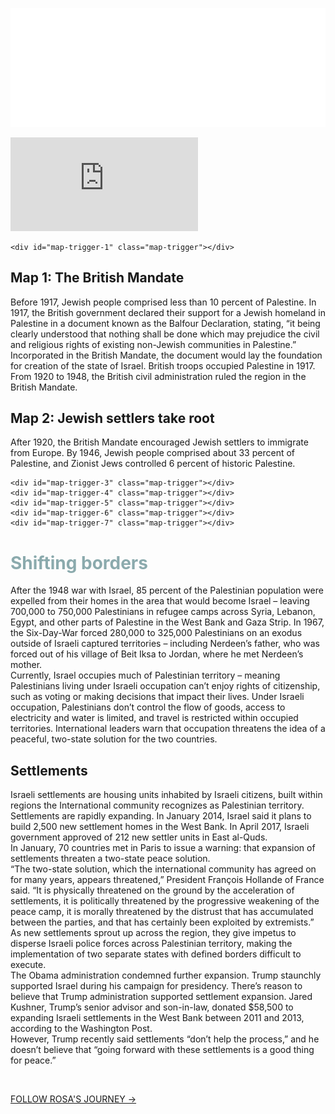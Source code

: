 <!DOCTYPE html>
<html>
<head>
  <meta charset="UTF-8">
  <meta name="viewport" content="width=device-width, initial-scale=1">
  <title>Nerdeen</title>
  <link href="https://fonts.googleapis.com/css?family=Droid+Sans|Oswald|Quattrocento+Sans|Raleway" rel="stylesheet">
  <link rel="stylesheet" type="text/css" href="styles/style.css">
  <script src="scripts/jquery.min.js"></script>
  <script src="scripts/jquery.scrollie.min_1.js"></script>
  <script src="https://cdnjs.cloudflare.com/ajax/libs/jquery/3.1.1/jquery.min.js"></script>
  <script type="text/javascript" src="https://f.vimeocdn.com/js/froogaloop2.min.js"></script>

</head>

<body>

<a href="home.html"><img id="logo2" src="images/logos/FindingSanctuaryLogo.png"></a>

<div class="boxes" id="first">
 <div class="video">
 <iframe id="player1" src="https://player.vimeo.com/video/212149595?api=1&player_id=player1" frameborder="0" webkitallowfullscreen="" mozallowfullscreen="" allowfullscreen=""></iframe>
 </div>
</div>


<div class="boxes" id="second">
<script src="https://studio20-2017.github.io/sanctuary/scripts/jquery.min.js"></script>
<script src="https://studio20-2017.github.io/sanctuary/scripts/jquery.scrollie.min_1.js"></script>
<script src="https://studio20-2017.github.io/sanctuary/scripts/nerdeen.js"></script>
<link rel="stylesheet" type="text/css" href="https://studio20-2017.github.io/sanctuary/styles/charstyle.css">
  <div id="map">
  </div>

  <div id="txt">

    <div id="map-trigger-1" class="map-trigger"></div>
<h2>Map 1: The British Mandate</h2>
<p>Before 1917, Jewish people comprised less than 10 percent of Palestine. In 1917, the British government declared their support for a Jewish homeland in Palestine in a document known as the Balfour Declaration, stating, “it being clearly understood that nothing shall be done which may prejudice the civil and religious rights of existing non-Jewish communities in Palestine.” Incorporated in the British Mandate, the document would lay the foundation for creation of the state of Israel.
British troops occupied Palestine in 1917. From 1920 to 1948, the British civil administration ruled the region in the British Mandate.</p>
    <div id="map-trigger-2" class="map-trigger"></div>
<h2>Map 2: Jewish settlers take root</h2>
<p>After 1920, the British Mandate encouraged Jewish settlers to immigrate from Europe. By 1946, Jewish people comprised about 33 percent of Palestine, and Zionist Jews controlled 6 percent of historic Palestine. </p>

    <div id="map-trigger-3" class="map-trigger"></div>
    <div id="map-trigger-4" class="map-trigger"></div>
    <div id="map-trigger-5" class="map-trigger"></div>
    <div id="map-trigger-6" class="map-trigger"></div>
    <div id="map-trigger-7" class="map-trigger"></div>

<h1 style="color:#8baaad;">Shifting borders</h1>
<p>After the 1948 war with Israel, 85 percent of the Palestinian population were expelled from their homes in the area that would become Israel – leaving 700,000 to 750,000 Palestinians in  refugee camps across Syria, Lebanon, Egypt, and other parts of Palestine in the West Bank and Gaza Strip. In 1967, the Six-Day-War forced 280,000 to 325,000 Palestinians on an exodus outside of Israeli captured territories – including Nerdeen’s father, who was forced out of his village of Beit Iksa to Jordan, where he met Nerdeen’s mother.
<br>
Currently, Israel occupies much of Palestinian territory – meaning Palestinians living under Israeli occupation can’t enjoy rights of citizenship, such as voting or making decisions that impact their lives. Under Israeli occupation, Palestinians don’t control the flow of goods, access to electricity and water is limited, and travel is restricted within occupied territories. International leaders warn that occupation threatens the idea of a peaceful, two-state solution for the two countries. </p>

<h2>Settlements</h2>

<p>Israeli settlements are housing units inhabited by Israeli citizens, built within regions the International community recognizes as Palestinian territory.
<br>
Settlements are rapidly expanding. In January 2014, Israel said it plans to build 2,500 new settlement homes in the West Bank. In April 2017, Israeli government approved of 212 new settler units in East al-Quds.
<br>
In January, 70 countries met in Paris to issue a warning: that expansion of settlements threaten a two-state peace solution.
<br>
“The two-state solution, which the international community has agreed on for many years, appears threatened,” President François Hollande of France said. “It is physically threatened on the ground by the acceleration of settlements, it is politically threatened by the progressive weakening of the peace camp, it is morally threatened by the distrust that has accumulated between the parties, and that has certainly been exploited by extremists.”
<br>
As new settlements sprout up across the region, they give impetus to disperse Israeli police forces across Palestinian territory, making the implementation of two separate states with defined borders difficult to execute.
 <br>
The Obama administration condemned further expansion. Trump staunchly supported Israel during his campaign for presidency. There’s reason to believe that Trump administration supported settlement expansion. Jared Kushner, Trump’s senior advisor and son-in-law, donated $58,500 to expanding Israeli settlements in the West Bank between 2011 and 2013, according to the Washington Post.
<br>
However, Trump recently said settlements “don’t help the process,” and he doesn’t believe that “going forward with these settlements is a good thing for peace.”  </p>
<br>





</div><!--txt-->
</div><!--boxes second-->
<div id="footer">
  <p id="footertext"><a href="rosa.html"> FOLLOW ROSA'S JOURNEY &rarr; </a></p>
</div>

<!--Autoscroll to box "second" after the video is over-->
<script>
$(function() {
  var iframe = $('#player1')[0];
  var player = $f(iframe);
  <!--When the player is ready, add listeners for pause, finish, and playProgress-->

  player.addEvent('ready', function() {
      player.addEvent('finish', finishVideoOne);
  });
 function finishVideoOne(id) {
$('html, body').animate({
    scrollTop: $("#second").offset().top
}, 1000);}
});
</script>

</body>
</html>
